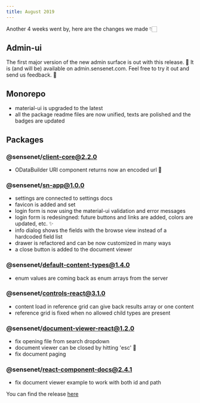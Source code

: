 ```yaml
---
title: August 2019
---
```


Another 4 weeks went by, here are the changes we made 👇🏻

## Admin-ui

The first major version of the new admin surface is out with this release. 🥳 
It is (and will be) available on admin.sensenet.com. Feel free to try it out and send us feedback. 🙋‍

## Monorepo

- material-ui is upgraded to the latest
- all the package readme files are now unified, texts are polished and the badges are updated

## Packages

### @sensenet/client-core@2.2.0
- ODataBuilder URI component returns now an encoded url 👀

### @sensenet/sn-app@1.0.0
- settings are connected to settings docs
- favicon is added and set
- login form is now using the material-ui validation and error messages
- login form is redesingned: future buttons and links are added, colors are updated, etc. ✨
- info dialog shows the fields with the browse view instead of a hardcoded field list
- drawer is refactored and can be now customized in many ways
- a close button is added to the document viewer

### @sensenet/default-content-types@1.4.0
- enum values are coming back as enum arrays from the server

### @sensenet/controls-react@3.1.0
- content load in reference grid can give back results array or one content
- reference grid is fixed when no allowed child types are present

### @sensenet/document-viewer-react@1.2.0
- fix opening file from search dropdown
- document viewer can be closed by hitting 'esc' 💆‍
- fix document paging

### @sensenet/react-component-docs@2.4.1
- fix document viewer example to work with both id and path
 
You can find the release [here](https://github.com/SenseNet/sn-client/releases/tag/2019.8.0)